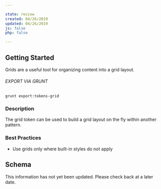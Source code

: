 ```yaml
---

state: review
created: 04/26/2019
updated: 04/26/2019
js: false
php: false

---
```


## Getting Started

Grids are a useful tool for organizing content into a grid layout.

###### EXPORT VIA GRUNT

```
grunt export:tokens-grid
```


### Description

The grid token can be used to build a grid layout on the fly within another pattern.


### Best Practices

- Use grids only where built-in styles do not apply


## Schema

This information has not yet been updated. Please check back at a later date.
